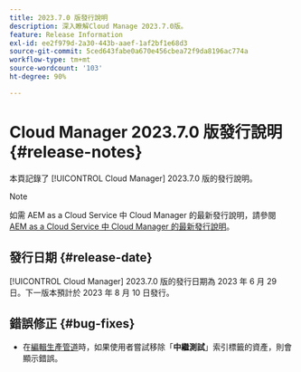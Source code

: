 ```yaml
---
title: 2023.7.0 版發行說明
description: 深入瞭解Cloud Manage 2023.7.0版。
feature: Release Information
exl-id: ee2f979d-2a30-443b-aaef-1af2bf1e68d3
source-git-commit: 5ced643fabe0a670e456cbea72f9da8196ac774a
workflow-type: tm+mt
source-wordcount: '103'
ht-degree: 90%

---
```


# Cloud Manager 2023.7.0 版發行說明 {#release-notes}

本頁記錄了 [!UICONTROL Cloud Manager] 2023.7.0 版的發行說明。

>[!NOTE]
>
>如需 AEM as a Cloud Service 中 Cloud Manager 的最新發行說明，請參閱 [AEM as a Cloud Service 中 Cloud Manager 的最新發行說明](https://experienceleague.adobe.com/zh-hant/docs/experience-manager-cloud-service/content/release-notes/cloud-manager/current)。

## 發行日期 {#release-date}

[!UICONTROL Cloud Manager] 2023.7.0 版的發行日期為 2023 年 6 月 29 日。下一版本預計於 2023 年 8 月 10 日發行。

## 錯誤修正 {#bug-fixes}

* 在[編輯生產管道](/help/using/managing-pipelines.md#editing-pipelines)時，如果使用者嘗試移除「**中繼測試**」索引標籤的資產，則會顯示錯誤。
